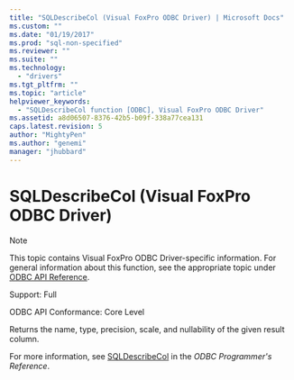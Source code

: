 ```yaml
---
title: "SQLDescribeCol (Visual FoxPro ODBC Driver) | Microsoft Docs"
ms.custom: ""
ms.date: "01/19/2017"
ms.prod: "sql-non-specified"
ms.reviewer: ""
ms.suite: ""
ms.technology: 
  - "drivers"
ms.tgt_pltfrm: ""
ms.topic: "article"
helpviewer_keywords: 
  - "SQLDescribeCol function [ODBC], Visual FoxPro ODBC Driver"
ms.assetid: a8d06507-8376-42b5-b09f-338a77cea131
caps.latest.revision: 5
author: "MightyPen"
ms.author: "genemi"
manager: "jhubbard"
---
```

# SQLDescribeCol (Visual FoxPro ODBC Driver)
> [!NOTE]  
>  This topic contains Visual FoxPro ODBC Driver-specific information. For general information about this function, see the appropriate topic under [ODBC API Reference](../../odbc/reference/syntax/odbc-api-reference.md).  
  
 Support: Full  
  
 ODBC API Conformance: Core Level  
  
 Returns the name, type, precision, scale, and nullability of the given result column.  
  
 For more information, see [SQLDescribeCol](../../odbc/reference/syntax/sqldescribecol-function.md) in the *ODBC Programmer's Reference*.
